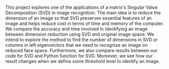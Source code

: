 This project explores one of the applications of a matrix's Singular Value Decomposition (SVD) in image
recognition. The main idea is to reduce the dimension of an image so that SVD preserves
essential features of an image and helps reduce cost in terms of time and memory of the computer. We compare
the accuracy and time involved in identifying an image between dimension reduction using SVD and
original image space. We intend to explore the method to find the number of dimensions in SVD or columns
in left eigenvectors that we need to recognize an image on reduced face space. Furthermore, we also compare
results between our code for SVD and Python function for SVD. Moreover, we see how our result changes
when we define some threshold level to identify an image.
